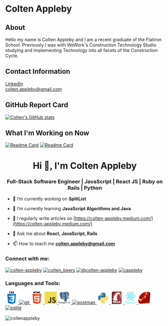 # Colten Appleby

## About
Hello my name is Colten Appleby and I am a recent graduate of the Flatiron School. Previously I was with WeWork's Construction Technology Studio studying and implementing Technology into all facets of the Construction Cycle. 

## Contact Information
[LinkedIn](https://www.linkedin.com/in/colten-appleby/) <br>
<colten.appleby@gmail.com>

## GitHub Report Card
[![Colten's GitHub stats](https://github-readme-stats.vercel.app/api?username=coltenappleby)](https://github.com/anuraghazra/github-readme-stats)

## What I'm Working on Now
[![Readme Card](https://github-readme-stats.vercel.app/api/pin/?username=coltenappleby&repo=frontend-splitlist)](https://github.com/coltenappleby/frontend-splitlist)
[![Readme Card](https://github-readme-stats.vercel.app/api/pin/?username=coltenappleby&repo=backend-splitlist)](https://github.com/coltenappleby/backend-splitlist)


##

<h1 align="center">Hi 👋, I'm Colten Appleby</h1>
<h3 align="center">Full-Stack Software Engineer | JavaScript | React JS | Ruby on Rails | Python</h3>

- 🔭 I’m currently working on **SplitList**

- 🌱 I’m currently learning **JavaScript Algorithms and Java**

- 📝 I regularly write articles on [https://colten-appleby.medium.com/](https://colten-appleby.medium.com/)

- 💬 Ask me about **React, JavaScript, Rails**

- 📫 How to reach me **colten.appleby@gmail.com**

<h3 align="left">Connect with me:</h3>
<p align="left">
<a href="https://linkedin.com/in/colten-appleby" target="blank"><img align="center" src="https://raw.githubusercontent.com/rahuldkjain/github-profile-readme-generator/master/src/images/icons/Social/linked-in-alt.svg" alt="colten-appleby" height="30" width="40" /></a>
<a href="https://instagram.com/colten_beers" target="blank"><img align="center" src="https://raw.githubusercontent.com/rahuldkjain/github-profile-readme-generator/master/src/images/icons/Social/instagram.svg" alt="colten_beers" height="30" width="40" /></a>
<a href="https://medium.com/@colten-appleby" target="blank"><img align="center" src="https://raw.githubusercontent.com/rahuldkjain/github-profile-readme-generator/master/src/images/icons/Social/medium.svg" alt="@colten-appleby" height="30" width="40" /></a>
<a href="https://www.leetcode.com/cappleby" target="blank"><img align="center" src="https://raw.githubusercontent.com/rahuldkjain/github-profile-readme-generator/master/src/images/icons/Social/leet-code.svg" alt="cappleby" height="30" width="40" /></a>
</p>

<h3 align="left">Languages and Tools:</h3>
<p align="left"> <a href="https://www.w3schools.com/css/" target="_blank"> <img src="https://raw.githubusercontent.com/devicons/devicon/master/icons/css3/css3-original-wordmark.svg" alt="css3" width="40" height="40"/> </a> <a href="https://git-scm.com/" target="_blank"> <img src="https://www.vectorlogo.zone/logos/git-scm/git-scm-icon.svg" alt="git" width="40" height="40"/> </a> <a href="https://www.w3.org/html/" target="_blank"> <img src="https://raw.githubusercontent.com/devicons/devicon/master/icons/html5/html5-original-wordmark.svg" alt="html5" width="40" height="40"/> </a> <a href="https://developer.mozilla.org/en-US/docs/Web/JavaScript" target="_blank"> <img src="https://raw.githubusercontent.com/devicons/devicon/master/icons/javascript/javascript-original.svg" alt="javascript" width="40" height="40"/> </a> <a href="https://www.postgresql.org" target="_blank"> <img src="https://raw.githubusercontent.com/devicons/devicon/master/icons/postgresql/postgresql-original-wordmark.svg" alt="postgresql" width="40" height="40"/> </a> <a href="https://postman.com" target="_blank"> <img src="https://www.vectorlogo.zone/logos/getpostman/getpostman-icon.svg" alt="postman" width="40" height="40"/> </a> <a href="https://www.python.org" target="_blank"> <img src="https://raw.githubusercontent.com/devicons/devicon/master/icons/python/python-original.svg" alt="python" width="40" height="40"/> </a> <a href="https://rubyonrails.org" target="_blank"> <img src="https://raw.githubusercontent.com/devicons/devicon/master/icons/rails/rails-original-wordmark.svg" alt="rails" width="40" height="40"/> </a> <a href="https://reactjs.org/" target="_blank"> <img src="https://raw.githubusercontent.com/devicons/devicon/master/icons/react/react-original-wordmark.svg" alt="react" width="40" height="40"/> </a> <a href="https://www.ruby-lang.org/en/" target="_blank"> <img src="https://raw.githubusercontent.com/devicons/devicon/master/icons/ruby/ruby-original.svg" alt="ruby" width="40" height="40"/> </a> <a href="https://www.sqlite.org/" target="_blank"> <img src="https://www.vectorlogo.zone/logos/sqlite/sqlite-icon.svg" alt="sqlite" width="40" height="40"/> </a> </p>

<p><img align="center" src="https://github-readme-streak-stats.herokuapp.com/?user=coltenappleby&" alt="coltenappleby" /></p>

